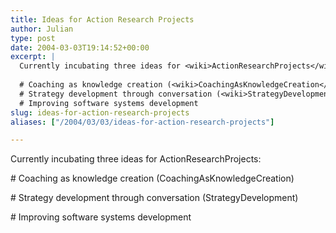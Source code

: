 ```yaml
---
title: Ideas for Action Research Projects
author: Julian
type: post
date: 2004-03-03T19:14:52+00:00
excerpt: |
  Currently incubating three ideas for <wiki>ActionResearchProjects</wiki>:
  
  # Coaching as knowledge creation (<wiki>CoachingAsKnowledgeCreation</wiki>)
  # Strategy development through conversation (<wiki>StrategyDevelopment</wiki>)
  # Improving software systems development
slug: ideas-for-action-research-projects 
aliases: ["/2004/03/03/ideas-for-action-research-projects"]

---
```

Currently incubating three ideas for <wiki>ActionResearchProjects</wiki>:

\# Coaching as knowledge creation (<wiki>CoachingAsKnowledgeCreation</wiki>)
  
\# Strategy development through conversation (<wiki>StrategyDevelopment</wiki>)
  
\# Improving software systems development